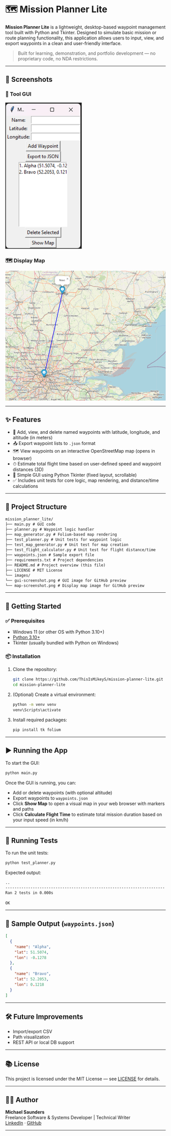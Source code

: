 
# 🗺️ Mission Planner Lite

**Mission Planner Lite** is a lightweight, desktop-based waypoint management tool built with Python and Tkinter. Designed to simulate basic mission or route planning functionality, this application allows users to input, view, and export waypoints in a clean and user-friendly interface.

> Built for learning, demonstration, and portfolio development — no proprietary code, no NDA restrictions.

---

## 📸 Screenshots

### 🧼 Tool GUI
![GUI Screenshot](images/gui-screenshot.png)

### 🗺️ Display Map
![Display Map Screenshot](images/map-screenshot.png)

---

## ✨ Features

- 🧭 Add, view, and delete named waypoints with latitude, longitude, and altitude (in meters)
- 📤 Export waypoint lists to `.json` format
- 🗺️ View waypoints on an interactive OpenStreetMap map (opens in browser)
- ⏱ Estimate total flight time based on user-defined speed and waypoint distances (3D)
- 🧼 Simple GUI using Python Tkinter (fixed layout, scrollable)
- ✅ Includes unit tests for core logic, map rendering, and distance/time calculations

---

## 📁 Project Structure

```
mission_planner_lite/
├── main.py # GUI code
├── planner.py # Waypoint logic handler
├── map_generator.py # Folium-based map rendering
├── test_planner.py # Unit tests for waypoint logic
├── test_map_generator.py # Unit test for map creation
├── test_flight_calculator.py # Unit test for flight distance/time
├── waypoints.json # Sample export file
├── requirements.txt # Project dependencies
├── README.md # Project overview (this file)
├── LICENSE # MIT License
└── images/
└── gui-screenshot.png # GUI image for GitHub preview
└── map-screenshot.png # Display map image for GitHub preview
```

---

## 🚀 Getting Started

### ✅ Prerequisites

- Windows 11 (or other OS with Python 3.10+)
- [Python 3.10+](https://www.python.org/downloads/)
- Tkinter (usually bundled with Python on Windows)

### 📦 Installation

1. Clone the repository:
   ```bash
   git clone https://github.com/ThisIsMikeyS/mission-planner-lite.git
   cd mission-planner-lite
   ```

2. (Optional) Create a virtual environment:
   ```bash
   python -m venv venv
   venv\Scripts\activate
   ```

3. Install required packages:
   ```bash
   pip install tk folium
   ```

---

## ▶️ Running the App

To start the GUI:
```bash
python main.py
```

Once the GUI is running, you can:
- Add or delete waypoints (with optional altitude)
- Export waypoints to `waypoints.json`
- Click **Show Map** to open a visual map in your web browser with markers and paths
- Click **Calculate Flight Time** to estimate total mission duration based on your input speed (in km/h)

---

## 🧪 Running Tests

To run the unit tests:
```bash
python test_planner.py
```

Expected output:
```
..
----------------------------------------------------------------------
Ran 2 tests in 0.000s

OK
```

---

## 💾 Sample Output (`waypoints.json`)
```json
[
  {
    "name": "Alpha",
    "lat": 51.5074,
    "lon": -0.1278
  },
  {
    "name": "Bravo",
    "lat": 52.2053,
    "lon": 0.1218
  }
]
```

---

## 🛠️ Future Improvements

- Import/export CSV
- Path visualization
- REST API or local DB support

---

## 📚 License

This project is licensed under the MIT License — see [LICENSE](LICENSE) for details.

---

## 🧑‍💻 Author

**Michael Saunders**  
Freelance Software & Systems Developer | Technical Writer  
[LinkedIn](https://www.linkedin.com/in/michael-saunders-805785128/) · [GitHub](https://github.com/ThisIsMikeyS)

---
